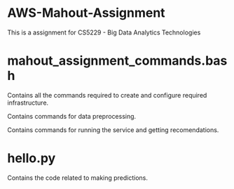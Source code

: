 # AWS-Mahout-Assignment
This is a assignment for CS5229 - Big Data Analytics Technologies

# mahout_assignment_commands.bash

Contains all the commands required to create and configure required infrastructure.

Contains commands for data preprocessing.

Contains commands for running the service and getting recomendations.

# hello.py

Contains the code related to making predictions.
